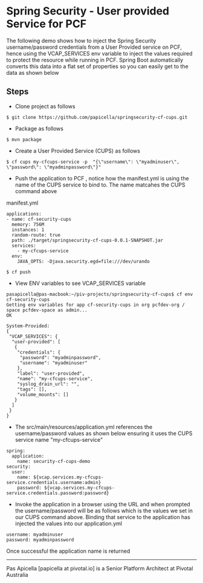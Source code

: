 <h1>Spring Security - User provided Service for PCF </h1>

The following demo shows how to inject the Spring Security username/password credentials from a User Provided service on PCF,
hence using the VCAP_SERVICES env variable to inject the values required to protect the resource while running in PCF. Spring 
Boot automatically converts this data into a flat set of properties so you can easily get to the data as shown below

<h2>Steps</h2>

- Clone project as follows

```
$ git clone https://github.com/papicella/springsecurity-cf-cups.git
```

- Package as follows

```
$ mvn package
```

- Create a User Provided Service (CUPS) as follows

```
$ cf cups my-cfcups-service -p  "{\"username\": \"myadminuser\", \"password\": \"myadminpassword\"}"
```

- Push the application to PCF , notice how the manifest.yml is using the name of the CUPS service to bind
to. The name matcahes the CUPS command above

manifest.yml

```
applications:
- name: cf-security-cups
  memory: 756M
  instances: 1
  random-route: true
  path: ./target/springsecurity-cf-cups-0.0.1-SNAPSHOT.jar
  services:
    - my-cfcups-service
  env:
    JAVA_OPTS: -Djava.security.egd=file:///dev/urando
```

```
$ cf push
```

- View ENV variables to see VCAP_SERVICES variable

```
pasapicella@pas-macbook:~/piv-projects/springsecurity-cf-cups$ cf env cf-security-cups
Getting env variables for app cf-security-cups in org pcfdev-org / space pcfdev-space as admin...
OK

System-Provided:
{
 "VCAP_SERVICES": {
  "user-provided": [
   {
    "credentials": {
     "password": "myadminpassword",
     "username": "myadminuser"
    },
    "label": "user-provided",
    "name": "my-cfcups-service",
    "syslog_drain_url": "",
    "tags": [],
    "volume_mounts": []
   }
  ]
 }
}

```

- The src/main/resources/application.yml references the username/password values as shown below ensuring it uses
the CUPS service name "my-cfcups-service"

```
spring:
  application:
    name: security-cf-cups-demo
security:
  user:
    name: ${vcap.services.my-cfcups-service.credentials.username:admin}
    password: ${vcap.services.my-cfcups-service.credentials.password:password}
```

- Invoke the application in a browser using the URL and when prompted the username/password will be as follows which
is the values we set in our CUPS command above. Binding that service to the application has injected the values into
our application.yml 

```
username: myadminuser
password: myadminpassword
```

Once successful the application name is returned 

<hr />
Pas Apicella [papicella at pivotal.io] is a Senior Platform Architect at Pivotal Australia 